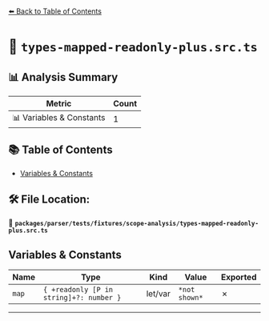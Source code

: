 [⬅️ Back to Table of Contents](../../../../../index.md)

# 📄 `types-mapped-readonly-plus.src.ts`

## 📊 Analysis Summary

| Metric | Count |
|--------|-------|
| 📊 Variables & Constants | 1 |

## 📚 Table of Contents

- [Variables & Constants](#variables-constants)

## 🛠️ File Location:
📂 **`packages/parser/tests/fixtures/scope-analysis/types-mapped-readonly-plus.src.ts`**

## Variables & Constants

| Name | Type | Kind | Value | Exported |
|------|------|------|-------|----------|
| `map` | `{ +readonly [P in string]+?: number }` | let/var | `*not shown*` | ✗ |


---
